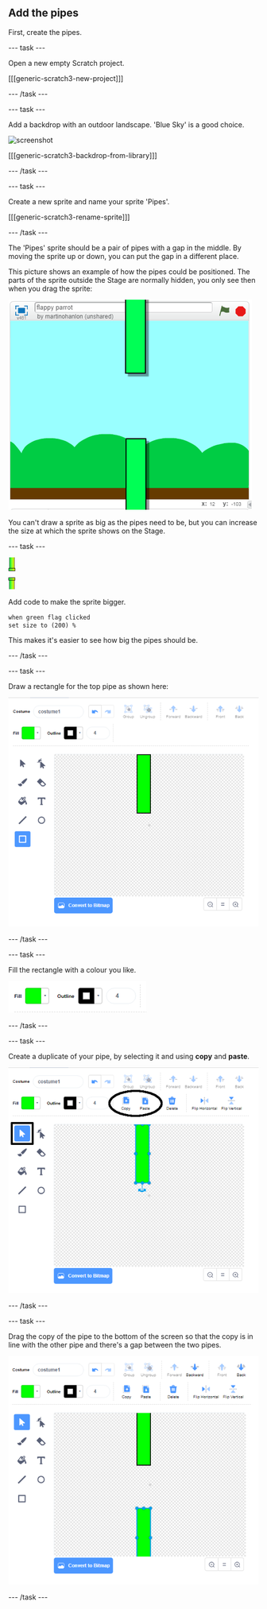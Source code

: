 ## Add the pipes

First, create the pipes.

--- task ---

Open a new empty Scratch project.

[[[generic-scratch3-new-project]]]

--- /task ---

--- task ---

Add a backdrop with an outdoor landscape. 'Blue Sky' is a good choice.

![screenshot](images/flappy-stage.png)

[[[generic-scratch3-backdrop-from-library]]]

--- /task ---

--- task ---

Create a new sprite and name your sprite 'Pipes'.

[[[generic-scratch3-rename-sprite]]]

--- /task ---

The 'Pipes' sprite should be a pair of pipes with a gap in the middle. By moving the sprite up or down, you can put the gap in a different place.

This picture shows an example of how the pipes could be positioned. The parts of the sprite outside the Stage are normally hidden, you only see then when you drag the sprite:

![screenshot](images/flappy-pipes-position.png)

You can't draw a sprite as big as the pipes need to be, but you can increase the size at which the sprite shows on the Stage.

--- task ---

![pipes sprite](images/pipes-sprite.png)

Add code to make the sprite bigger.
```blocks3
when green flag clicked
set size to (200) %
```

This makes it's easier to see how big the pipes should be.

--- /task ---

--- task ---

Draw a rectangle for the top pipe as shown here:

![rectangle for the pipe](images/flappy-pipes-rectangle.png)

--- /task ---

--- task ---

Fill the rectangle with a colour you like.

![fill the rectangle](images/flappy-pipes-fill-rectangle.png)

--- /task ---

--- task ---

Create a duplicate of your pipe, by selecting it and using **copy** and **paste**.

![copy and paste pipe](images/flappy-pipes-duplicate1-annotated.png)

--- /task ---

--- task ---

Drag the copy of the pipe to the bottom of the screen so that the copy is in line with the other pipe and there's a gap between the two pipes.

![screenshot](images/flappy-pipes-duplicate2.png)

--- /task ---
